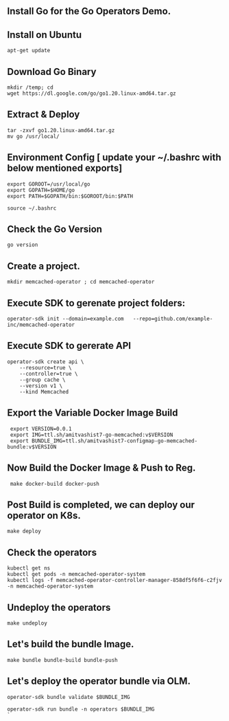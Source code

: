 ## Install Go for the Go Operators Demo.

## Install on Ubuntu 
```
apt-get update 
```

## Download Go Binary
```
mkdir /temp; cd 
wget https://dl.google.com/go/go1.20.linux-amd64.tar.gz
```

## Extract & Deploy
```
tar -zxvf go1.20.linux-amd64.tar.gz
mv go /usr/local/
```

## Environment Config [ update your ~/.bashrc with below mentioned exports]  
```
export GOROOT=/usr/local/go
export GOPATH=$HOME/go
export PATH=$GOPATH/bin:$GOROOT/bin:$PATH
```

```
source ~/.bashrc
```

## Check the Go Version 
```
go version 
```

## Create a project.
```
mkdir memcached-operator ; cd memcached-operator
```

## Execute SDK to gerenate project folders:
```
operator-sdk init --domain=example.com   --repo=github.com/example-inc/memcached-operator
```

## Execute SDK to gererate API
```
operator-sdk create api \
    --resource=true \
    --controller=true \
    --group cache \
    --version v1 \
    --kind Memcached
```

## Export the Variable Docker Image Build
```
 export VERSION=0.0.1
 export IMG=ttl.sh/amitvashist7-go-memcached:v$VERSION 
 export BUNDLE_IMG=ttl.sh/amitvashist7-configmap-go-memcached-bundle:v$VERSION
```

## Now Build the Docker Image & Push to Reg. 
```
 make docker-build docker-push
```

## Post Build is completed, we can deploy our operator on K8s. 
```
make deploy
```

## Check the operators 
```
kubectl get ns 
kubectl get pods -n memcached-operator-system
kubectl logs -f memcached-operator-controller-manager-858df5f6f6-c2fjv -n memcached-operator-system
```

## Undeploy the operators
```
make undeploy
```



## Let's build the bundle Image. 
```
make bundle bundle-build bundle-push
```

## Let's deploy the operator bundle via OLM. 
```
operator-sdk bundle validate $BUNDLE_IMG

operator-sdk run bundle -n operators $BUNDLE_IMG 
`
